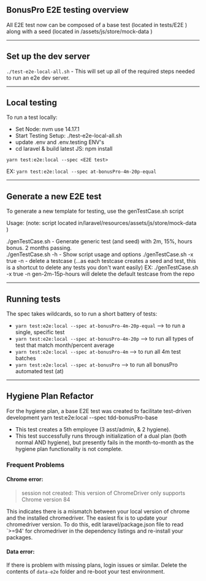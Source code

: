 ## BonusPro E2E testing overview
All E2E test now can be composed of a base test (located in tests/E2E ) along with a seed (located in /assets/js/store/mock-data )


---
## Set up the dev server

`./test-e2e-local-all.sh` - This will set up all of the required steps needed to run an e2e dev server.


---

## Local testing
To run a test locally:

- Set Node:  nvm use 14.17.1
- Start Testing Setup:  ./test-e2e-local-all.sh
- update .env and .env.testing ENV's
- cd laravel & build latest JS:  npm install

`yarn test:e2e:local --spec <E2E test>`

EX:  `yarn test:e2e:local --spec at-bonusPro-4m-20p-equal`

---

## Generate a new E2E test

To generate a new template for testing, use the genTestCase.sh script

Usage:  (note:  script located in/laravel/resources/assets/js/store/mock-data )

./genTestCase.sh - Generate generic test (and seed) with 2m, 15%, hours bonus.  2 months passing.  
./genTestCase.sh -h - Show script usage and options
./genTestCase.sh -x true -n <test name>  - delete a testcase (...as each testcase creates a seed and test, this is a shortcut to delete any tests you don't want easily)
EX:  ./genTestCase.sh -x true -n gen-2m-15p-hours will delete the default testcase from the repo

---
## Running tests

The spec takes wildcards, so to run a short battery of tests:
* `yarn test:e2e:local --spec at-bonusPro-4m-20p-equal` --> to run a single, specific test
* `yarn test:e2e:local --spec at-bonusPro-4m-20p` --> to run all types of test that match month/percent average
* `yarn test:e2e:local --spec at-bonusPro-4m` --> to run all 4m test batches
* `yarn test:e2e:local --spec at-bonusPro` --> to run all bonusPro automated test (at)

---
## Hygiene Plan Refactor

For the hygiene plan, a base E2E test was created to facilitate test-driven development
yarn test:e2e:local --spec tdd-bonusPro-base

- This test creates a 5th employee (3 asst/admin, & 2 hygiene).
- This test successfully runs through initialization of a dual plan (both normal AND hygiene), but presently fails in the month-to-month as the hygiene plan functionality is not complete.


### Frequent Problems

#### Chrome error:

> session not created: This version of ChromeDriver only supports Chrome version 84

This indicates there is a mismatch between your local version of chrome and the installed chromedriver. The easiest fix is to update your chromedriver version. To do this, edit laravel/package.json file to read `>=94' for chromedriver in the dependency listings and re-install your packages.

#### Data error:

If there is problem with missing plans, login issues or similar. Delete the contents of `data-e2e` folder and re-boot your test environment.